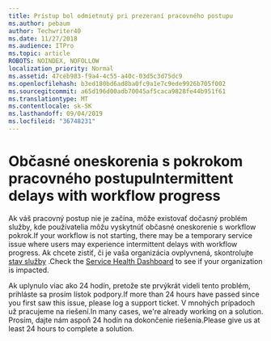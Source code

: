 ```yaml
---
title: Prístup bol odmietnutý pri prezeraní pracovného postupu
ms.author: pebaum
author: Techwriter40
ms.date: 11/27/2018
ms.audience: ITPro
ms.topic: article
ROBOTS: NOINDEX, NOFOLLOW
localization_priority: Normal
ms.assetid: 47ceb983-f9a4-4c55-a40c-03d5c3d75dc9
ms.openlocfilehash: b3ed180bd6ad8ba0fc9a1e7c9ede9926b705f002
ms.sourcegitcommit: a65d196d00adb70045af5caca9828fe44b951f61
ms.translationtype: MT
ms.contentlocale: sk-SK
ms.lasthandoff: 09/04/2019
ms.locfileid: "36748231"
---
```

# <a name="intermittent-delays-with-workflow-progress"></a><span data-ttu-id="497a8-102">Občasné oneskorenia s pokrokom pracovného postupu</span><span class="sxs-lookup"><span data-stu-id="497a8-102">Intermittent delays with workflow progress</span></span>

<span data-ttu-id="497a8-103">Ak váš pracovný postup nie je začína, môže existovať dočasný problém služby, kde používatelia môžu vyskytnúť občasné oneskorenie s workflow pokrok.</span><span class="sxs-lookup"><span data-stu-id="497a8-103">If your workflow is not starting, there may be a temporary service issue where users may experience intermittent delays with workflow progress.</span></span> <span data-ttu-id="497a8-104">Ak chcete zistiť, či je vaša organizácia ovplyvnená, skontrolujte [stav služby]("https://admin.microsoft.com/AdminPortal/Home#/servicehealth) .</span><span class="sxs-lookup"><span data-stu-id="497a8-104">Check the [Service Health Dashboard]("https://admin.microsoft.com/AdminPortal/Home#/servicehealth) to see if your organization is impacted.</span></span> 

<span data-ttu-id="497a8-105">Ak uplynulo viac ako 24 hodín, pretože ste prvýkrát videli tento problém, prihláste sa prosím lístok podpory.</span><span class="sxs-lookup"><span data-stu-id="497a8-105">If more than 24 hours have passed since you first saw this issue, please log a support ticket.</span></span> <span data-ttu-id="497a8-106">V mnohých prípadoch už pracujeme na riešení.</span><span class="sxs-lookup"><span data-stu-id="497a8-106">In many cases, we're already working on a solution.</span></span> <span data-ttu-id="497a8-107">Prosím, dajte nám aspoň 24 hodín na dokončenie riešenia.</span><span class="sxs-lookup"><span data-stu-id="497a8-107">Please give us at least 24 hours to complete a solution.</span></span>


  

